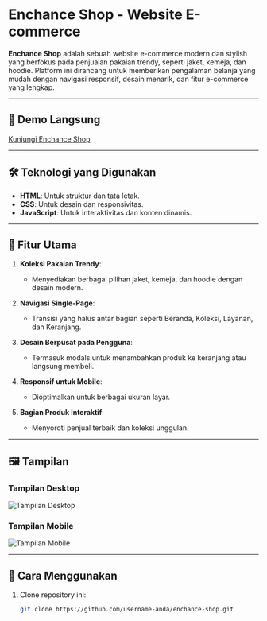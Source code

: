 # Enchance Shop - Website E-commerce  

**Enchance Shop** adalah sebuah website e-commerce modern dan stylish yang berfokus pada penjualan pakaian trendy, seperti jaket, kemeja, dan hoodie. Platform ini dirancang untuk memberikan pengalaman belanja yang mudah dengan navigasi responsif, desain menarik, dan fitur e-commerce yang lengkap.  

---

## 🔗 **Demo Langsung**  
[Kunjungi Enchance Shop](#)  

---

## 🛠️ **Teknologi yang Digunakan**  
- **HTML**: Untuk struktur dan tata letak.  
- **CSS**: Untuk desain dan responsivitas.  
- **JavaScript**: Untuk interaktivitas dan konten dinamis.  

---

## 🌟 **Fitur Utama**  
1. **Koleksi Pakaian Trendy**:  
   - Menyediakan berbagai pilihan jaket, kemeja, dan hoodie dengan desain modern.  

2. **Navigasi Single-Page**:  
   - Transisi yang halus antar bagian seperti Beranda, Koleksi, Layanan, dan Keranjang.  

3. **Desain Berpusat pada Pengguna**:  
   - Termasuk modals untuk menambahkan produk ke keranjang atau langsung membeli.  

4. **Responsif untuk Mobile**:  
   - Dioptimalkan untuk berbagai ukuran layar.  

5. **Bagian Produk Interaktif**:  
   - Menyoroti penjual terbaik dan koleksi unggulan.  

---

## 🖼️ **Tampilan**  

### Tampilan Desktop  
![Tampilan Desktop](./images/desktop-preview.png)  

### Tampilan Mobile  
![Tampilan Mobile](./images/mobile-preview.png)  

---

## 🚀 **Cara Menggunakan**  
1. Clone repository ini:  
   ```bash  
   git clone https://github.com/username-anda/enchance-shop.git
